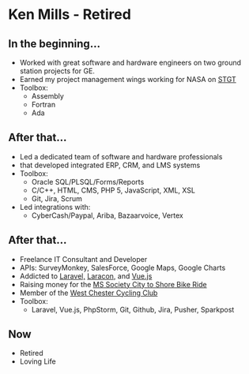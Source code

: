 # Ken Mills - Retired

## In the beginning...
* Worked with great software and hardware engineers on two ground station projects for GE.
* Earned my project management wings working for NASA on [STGT](https://www.nasa.gov/directorates/heo/scan/images/history/April1994.html)
* Toolbox:
  * Assembly
  * Fortran
  * Ada

## After that...
* Led a dedicated team of software and hardware professionals
* that developed integrated ERP, CRM, and LMS systems
* Toolbox:
  * Oracle SQL/PLSQL/Forms/Reports
  * C/C++, HTML, CMS, PHP 5, JavaScript, XML, XSL
  * Git, Jira, Scrum
* Led integrations with:
  * CyberCash/Paypal, Ariba, Bazaarvoice, Vertex

## After that...
* Freelance IT Consultant and Developer
* APIs: SurveyMonkey, SalesForce, Google Maps, Google Charts
* Addicted to [Laravel,](http://laravel.com/) [ Laracon,](http://laracon.us/)  and  [Vue.js](http://vuejs.org.us/)
* Raising money for the [MS Society City to Shore Bike Ride](http://main.nationalmssocietyorg/site/TR/Bike/PAEBikeEvents?px=4234843&pg=personal&fr_id=27061)
* Member of the [West Chester Cycling Club](http://www.wccyclingclub.com/)
* Toolbox:
  * Laravel, Vue.js, PhpStorm, Git, Github, Jira, Pusher, Sparkpost
  
## Now
* Retired
* Loving Life
